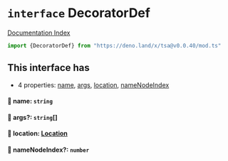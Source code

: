 # `interface` DecoratorDef

[Documentation Index](../README.md)

```ts
import {DecoratorDef} from "https://deno.land/x/tsa@v0.0.40/mod.ts"
```

## This interface has

- 4 properties:
[name](#-name-string),
[args](#-args-string),
[location](#-location-location),
[nameNodeIndex](#-namenodeindex-number)


#### 📄 name: `string`



#### 📄 args?: `string`\[]



#### 📄 location: [Location](../interface.Location/README.md)



#### 📄 nameNodeIndex?: `number`



